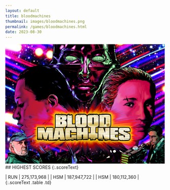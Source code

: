 ```yaml
---
layout: default
title: bloodmachines
thumbnail: images/bloodmachines.png
permalink: /games/bloodmachines.html
date: 2023-08-30
---
```


<img src="../images/bloodmachines.png" class="gameThumbnail img-fluid mx-auto align-middle">
## HIGHEST SCORES
{:.scoreText}

| RUN | 275,173,968 | 
| HSM | 187,947,722 | 
| HSM | 180,112,360 | 
{:.scoreText .table .td}
